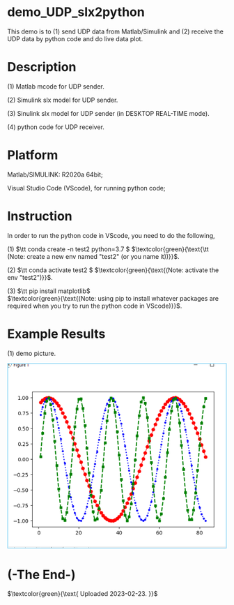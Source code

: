 # demo_UDP_slx2python
This demo is to (1) send UDP data from Matlab/Simulink and (2) receive the UDP data by python code and do live data plot.


# Description
(1) Matlab mcode for UDP sender.

(2) Simulink slx model for UDP sender.

(3) Sinulink slx model for UDP sender (in DESKTOP REAL-TIME mode).

(4) python code for UDP receiver.


# Platform
Matlab/SIMULINK: R2020a 64bit;

Visual Studio Code (VScode), for running python code;


# Instruction
In order to run the python code in VScode, you need to do the following,

(1) $\tt conda create -n test2 python=3.7 $
$\textcolor{green}{\text{\tt (Note: create a new env named "test2" (or you name it))}}$.

(2) $\tt conda activate test2 $
$\textcolor{green}{\text{(Note: activate the env "test2")}}$.

(3) $\tt pip install matplotlib$  
$\textcolor{green}{\text{(Note: using pip to install whatever packages are required when you try to run the python code in VScode)}}$.


# Example Results
(1) demo picture.

![teng4_demo2_example_screenshot_20230223_171019](https://github.com/teng4/demo_UDP_slx2python/blob/main/teng4_demo2_example_screenshot_20230223_171019.png)


# (-The End-)


$\textcolor{green}{\text{ Uploaded 2023-02-23. }}$
